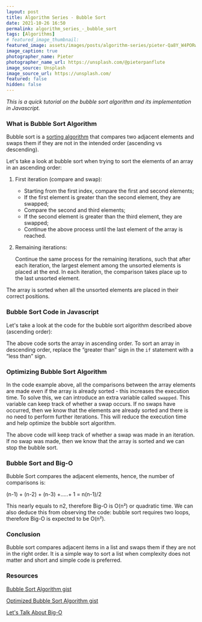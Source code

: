 ```yaml
---
layout: post
title: Algorithm Series - Bubble Sort
date: 2021-10-26 16:50
permalink: algorithm_series_-_bubble_sort
tags: [Algorithms]
# featured_image_thumbnail:
featured_image: assets/images/posts/algorithm-series/pieter-Qa8Y_W4PORw-unsplash.jpg
image_caption: true
photographer_name: Pieter
photographer_name_url: https://unsplash.com/@pieterpanflute
image_source: Unsplash
image_source_url: https://unsplash.com/
featured: false
hidden: false
---
```


_This is a quick tutorial on the bubble sort algorithm and its implementation in Javascript._

### What is Bubble Sort Algorithm

Bubble sort is a [sorting algorithm](<[https://en.wikipedia.org/wiki/Sorting_algorithm](https://en.wikipedia.org/wiki/Sorting_algorithm)>) that compares two adjacent elements and swaps them if they are not in the intended order (ascending vs descending).

Let's take a look at bubble sort when trying to sort the elements of an array in an ascending order:

1. First iteration (compare and swap):
   - Starting from the first index, compare the first and second elements;
   - If the first element is greater than the second element, they are swapped;
   - Compare the second and third elements;
   - If the second element is greater than the third element, they are swapped;
   - Continue the above process until the last element of the array is reached.
2. Remaining iterations:

   Continue the same process for the remaining iterations, such that after each iteration, the largest element among the unsorted elements is placed at the end. In each iteration, the comparison takes place up to the last unsorted element.

The array is sorted when all the unsorted elements are placed in their correct positions.

### Bubble Sort Code in Javascript

Let's take a look at the code for the bubble sort algorithm described above (ascending order):

<script src="https://gist.github.com/tcelovsky/a06e2222cc1e5e5d2f0156f54293c9b7.js"></script>

The above code sorts the array in ascending order. To sort an array in descending order, replace the “greater than” sign in the `if` statement with a “less than” sign.

### Optimizing Bubble Sort Algorithm

In the code example above, all the comparisons between the array elements are made even if the array is already sorted - this increases the execution time. To solve this, we can introduce an extra variable called `swapped`. This variable can keep track of whether a swap occurs. If no swaps have occurred, then we know that the elements are already sorted and there is no need to perform further iterations. This will reduce the execution time and help optimize the bubble sort algorithm.

<script src="https://gist.github.com/tcelovsky/8c2e8179ccd8d847e7c5af219960aff5.js"></script>

The above code will keep track of whether a swap was made in an iteration. If no swap was made, then we know that the array is sorted and we can stop the bubble sort.

### Bubble Sort and Big-O

Bubble Sort compares the adjacent elements, hence, the number of comparisons is:

(n-1) + (n-2) + (n-3) +.....+ 1 = n(n-1)/2

This nearly equals to n2, therefore Big-O is O(n²) or quadratic time. We can also deduce this from observing the code: bubble sort requires two loops, therefore Big-O is expected to be O(n²).

### Conclusion

Bubble sort compares adjacent items in a list and swaps them if they are not in the right order. It is a simple way to sort a list when complexity does not matter and short and simple code is preferred.

### Resources 

[Bubble Sort Algorithm gist](https://gist.github.com/tcelovsky/a06e2222cc1e5e5d2f0156f54293c9b7)

[Optimized Bubble Sort Algorithm gist](https://gist.github.com/tcelovsky/8c2e8179ccd8d847e7c5af219960aff5)

[Let's Talk About Big-O](http://tatyanacelovsky.com/let's_talk_about_big_o)
